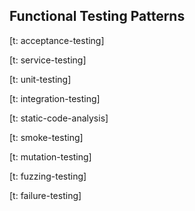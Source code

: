 ## Functional Testing Patterns

[t: acceptance-testing]

[t: service-testing]

[t: unit-testing]

[t: integration-testing]

[t: static-code-analysis]

[t: smoke-testing]

[t: mutation-testing]

[t: fuzzing-testing]

[t: failure-testing]
